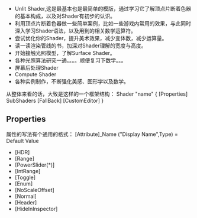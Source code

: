 

* Unlit Shader,这是最基本也是最简单的模版，通过学习它了解顶点片断着色器的基本构成，以及对Shader有初步的认识。
* 利用顶点片断着色器做一些简单案例，比如一些游戏内常用的效果，与此同时深入学习Shader语法，以及用到的相关数学运算符。
* 尝试优化你的Shader，提升美术效果，减少变体数，减少运算量。
* 读一读渲染管线的书，加深对Shader理解的宽度与高度。
* 开始接触光照模型，了解Surface Shader。
* 各种光照算法研究一通。。。。顺便复习下数学。。。
* 屏幕后处理Shader
* Compute Shader
* 各种实例制作，不断强化美感、图形学以及数学。

从整体来看的话，大致是这样的一个框架结构：
Shader "name" { [Properties] SubShaders [FallBack] [CustomEditor] }


## Properties
属性的写法有个通用的格式：
[Attribute]_Name ("Display Name",Type) = Default Value

* [HDR]
* [Range]
* [PowerSlider(*)]
* [IntRange]
* [Toggle]
* [Enum]
* [NoScaleOffset]
* [Normal]
* [Header]
* [HideInInspector]